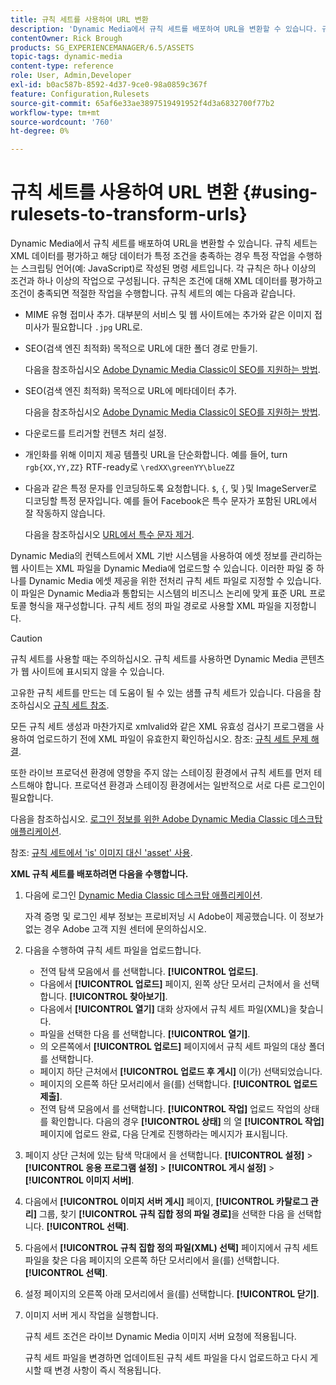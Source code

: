 ```yaml
---
title: 규칙 세트를 사용하여 URL 변환
description: 'Dynamic Media에서 규칙 세트를 배포하여 URL을 변환할 수 있습니다. 규칙 세트는 XML 데이터를 평가하고 해당 데이터가 특정 조건을 충족하는 경우 특정 작업을 수행하는 스크립팅 언어(예: JavaScript)로 작성된 명령 세트입니다.'
contentOwner: Rick Brough
products: SG_EXPERIENCEMANAGER/6.5/ASSETS
topic-tags: dynamic-media
content-type: reference
role: User, Admin,Developer
exl-id: b0ac587b-8592-4d37-9ce0-98a0859c367f
feature: Configuration,Rulesets
source-git-commit: 65af6e33ae3897519491952f4d3a6832700f77b2
workflow-type: tm+mt
source-wordcount: '760'
ht-degree: 0%

---
```


# 규칙 세트를 사용하여 URL 변환 {#using-rulesets-to-transform-urls}

Dynamic Media에서 규칙 세트를 배포하여 URL을 변환할 수 있습니다. 규칙 세트는 XML 데이터를 평가하고 해당 데이터가 특정 조건을 충족하는 경우 특정 작업을 수행하는 스크립팅 언어(예: JavaScript)로 작성된 명령 세트입니다. 각 규칙은 하나 이상의 조건과 하나 이상의 작업으로 구성됩니다. 규칙은 조건에 대해 XML 데이터를 평가하고 조건이 충족되면 적절한 작업을 수행합니다. 규칙 세트의 예는 다음과 같습니다.

* MIME 유형 접미사 추가. 대부분의 서비스 및 웹 사이트에는 추가와 같은 이미지 접미사가 필요합니다 `.jpg` URL로.
* SEO(검색 엔진 최적화) 목적으로 URL에 대한 폴더 경로 만들기.

   다음을 참조하십시오 [Adobe Dynamic Media Classic이 SEO를 지원하는 방법](/help/assets/assets/s7_seo.pdf).

* SEO(검색 엔진 최적화) 목적으로 URL에 메타데이터 추가.

   다음을 참조하십시오 [Adobe Dynamic Media Classic이 SEO를 지원하는 방법](/help/assets/assets/s7_seo.pdf).

* 다운로드를 트리거할 컨텐츠 처리 설정.
* 개인화를 위해 이미지 제공 템플릿 URL을 단순화합니다. 예를 들어, turn `rgb{XX,YY,ZZ}` RTF-ready로 `\redXX\greenYY\blueZZ`

* 다음과 같은 특정 문자를 인코딩하도록 요청합니다. `$`, `{`, 및 `}`및 ImageServer로 디코딩할 특정 문자입니다. 예를 들어 Facebook은 특수 문자가 포함된 URL에서 잘 작동하지 않습니다.

   다음을 참조하십시오 [URL에서 특수 문자 제거](https://helpx.adobe.com/experience-manager/scene7/kb/base/scene7-rulesets/remove-special-characters-urls.html).

Dynamic Media의 컨텍스트에서 XML 기반 시스템을 사용하여 에셋 정보를 관리하는 웹 사이트는 XML 파일을 Dynamic Media에 업로드할 수 있습니다. 이러한 파일 중 하나를 Dynamic Media 에셋 제공을 위한 전처리 규칙 세트 파일로 지정할 수 있습니다. 이 파일은 Dynamic Media과 통합되는 시스템의 비즈니스 논리에 맞게 표준 URL 프로토콜 형식을 재구성합니다. 규칙 세트 정의 파일 경로로 사용할 XML 파일을 지정합니다.

>[!CAUTION]
>
>규칙 세트를 사용할 때는 주의하십시오. 규칙 세트를 사용하면 Dynamic Media 콘텐츠가 웹 사이트에 표시되지 않을 수 있습니다.

고유한 규칙 세트를 만드는 데 도움이 될 수 있는 샘플 규칙 세트가 있습니다.
다음을 참조하십시오 [규칙 세트 참조](https://experienceleague.adobe.com/docs/dynamic-media-developer-resources/image-serving-api/image-serving-api/rule-set-reference/c-rule-set-reference.html).

모든 규칙 세트 생성과 마찬가지로 xmlvalid와 같은 XML 유효성 검사기 프로그램을 사용하여 업로드하기 전에 XML 파일이 유효한지 확인하십시오.
참조: [규칙 세트 문제 해결](https://helpx.adobe.com/experience-manager/scene7/kb/base/scene7-rulesets/scene7-ruleset-troubleshooting.html).

또한 라이브 프로덕션 환경에 영향을 주지 않는 스테이징 환경에서 규칙 세트를 먼저 테스트해야 합니다.
프로덕션 환경과 스테이징 환경에서는 일반적으로 서로 다른 로그인이 필요합니다.

다음을 참조하십시오. [로그인 정보를 위한 Adobe Dynamic Media Classic 데스크탑 애플리케이션](https://experienceleague.adobe.com/docs/dynamic-media-classic/using/getting-started/signing-out.html#sign-in-dmc-app).

<!-- OBSOLETE INFORMATION * **NA staging environment** login page: [https://s7sps1-staging.scene7.com/IpsWeb/](https://s7sps1-staging.scene7.com/IpsWeb/)
* **EMEA staging environment** login page: [https://s7sps3-staging.scene7.com/IpsWeb/](https://s7sps3-staging.scene7.com/IpsWeb/)
* **JAPAC staging environment** login page: [https://s7sps5-staging.scene7.com/IpsWeb/](https://s7sps5-staging.scene7.com/IpsWeb/) -->

참조: [규칙 세트에서 &#39;is&#39; 이미지 대신 &#39;asset&#39; 사용](https://helpx.adobe.com/experience-manager/scene7/kb/base/scene7-rulesets/ruleset-asset-instead-image.html).

**XML 규칙 세트를 배포하려면 다음을 수행합니다.**

1. 다음에 로그인 [Dynamic Media Classic 데스크탑 애플리케이션](https://experienceleague.adobe.com/docs/dynamic-media-classic/using/getting-started/signing-out.html#sign-in-dmc-app).

   자격 증명 및 로그인 세부 정보는 프로비저닝 시 Adobe이 제공했습니다. 이 정보가 없는 경우 Adobe 고객 지원 센터에 문의하십시오.

1. 다음을 수행하여 규칙 세트 파일을 업로드합니다.

   * 전역 탐색 모음에서 를 선택합니다. **[!UICONTROL 업로드]**.
   * 다음에서 **[!UICONTROL 업로드]** 페이지, 왼쪽 상단 모서리 근처에서 을 선택합니다. **[!UICONTROL 찾아보기]**.
   * 다음에서 **[!UICONTROL 열기]** 대화 상자에서 규칙 세트 파일(XML)을 찾습니다.
   * 파일을 선택한 다음 를 선택합니다. **[!UICONTROL 열기]**.
   * 의 오른쪽에서 **[!UICONTROL 업로드]** 페이지에서 규칙 세트 파일의 대상 폴더를 선택합니다.
   * 페이지 하단 근처에서 **[!UICONTROL 업로드 후 게시]** 이(가) 선택되었습니다.
   * 페이지의 오른쪽 하단 모서리에서 을(를) 선택합니다. **[!UICONTROL 업로드 제출]**.
   * 전역 탐색 모음에서 를 선택합니다. **[!UICONTROL 작업]** 업로드 작업의 상태를 확인합니다. 다음의 경우 **[!UICONTROL 상태]** 의 열 **[!UICONTROL 작업]** 페이지에 업로드 완료, 다음 단계로 진행하라는 메시지가 표시됩니다.

1. 페이지 상단 근처에 있는 탐색 막대에서 을 선택합니다. **[!UICONTROL 설정]** > **[!UICONTROL 응용 프로그램 설정]** > **[!UICONTROL 게시 설정]** > **[!UICONTROL 이미지 서버]**.
1. 다음에서 **[!UICONTROL 이미지 서버 게시]** 페이지, **[!UICONTROL 카탈로그 관리]** 그룹, 찾기 **[!UICONTROL 규칙 집합 정의 파일 경로]**&#x200B;을 선택한 다음 을 선택합니다. **[!UICONTROL 선택]**.
1. 다음에서 **[!UICONTROL 규칙 집합 정의 파일(XML) 선택]** 페이지에서 규칙 세트 파일을 찾은 다음 페이지의 오른쪽 하단 모서리에서 을(를) 선택합니다. **[!UICONTROL 선택]**.
1. 설정 페이지의 오른쪽 아래 모서리에서 을(를) 선택합니다. **[!UICONTROL 닫기]**.
1. 이미지 서버 게시 작업을 실행합니다.

   규칙 세트 조건은 라이브 Dynamic Media 이미지 서버 요청에 적용됩니다.

   규칙 세트 파일을 변경하면 업데이트된 규칙 세트 파일을 다시 업로드하고 다시 게시할 때 변경 사항이 즉시 적용됩니다.
